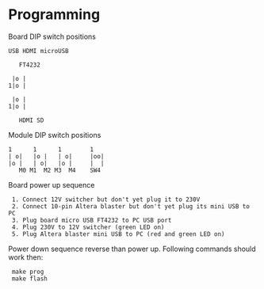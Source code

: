 # Programming

Board DIP switch positions

    USB HDMI microUSB

       FT4232

     |o |
    1|o |

     |o |
    1|o |

       HDMI SD

Module DIP switch positions

    1      1      1        1
    | o|   |o |   | o|     |oo|
    |o |   | o|   |o |     |  |
       M0 M1  M2 M3  M4    SW4

Board power up sequence

     1. Connect 12V switcher but don't yet plug it to 230V
     2. Connect 10-pin Altera blaster but don't yet plug its mini USB to PC
     3. Plug board micro USB FT4232 to PC USB port
     4. Plug 230V to 12V switcher (green LED on)
     5. Plug Altera blaster mini USB to PC (red and green LED on)

Power down sequence reverse than power up.
Following commands should work then:

     make prog
     make flash

